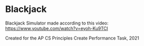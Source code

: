 # Blackjack
Blackjack Simulator made according to this video: https://www.youtube.com/watch?v=eyoh-Ku9TCI

Created for the AP CS Principles Create Performance Task, 2021